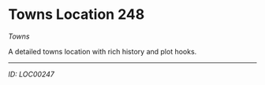 # Towns Location 248

*Towns*

A detailed towns location with rich history and plot hooks.

---
*ID: LOC00247*